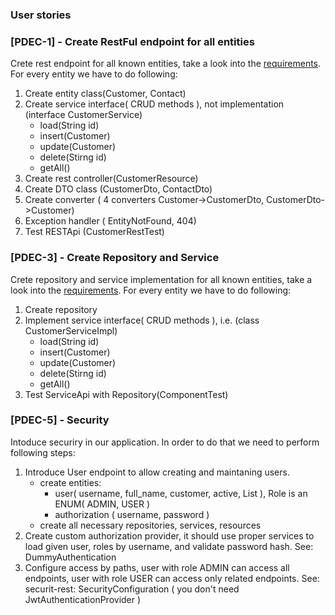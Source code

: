 ### User stories

### [PDEC-1] - Create RestFul endpoint for all entities
Crete rest endpoint for all known entities, take a look into the [requirements](RequirementsSpecification.md).
For every entity we have to do following:
1. Create entity class(Customer, Contact)
2. Create service interface( CRUD methods ), not implementation (interface CustomerService)
    * load(String id)
    * insert(Customer)
    * update(Customer)
    * delete(Stirng id)
    * getAll()
3. Create rest controller(CustomerResource)    
4. Create DTO class (CustomerDto, ContactDto)
5. Create converter ( 4 converters Customer->CustomerDto, CustomerDto->Customer)
6. Exception handler ( EntityNotFound, 404)
7. Test RESTApi (CustomerRestTest)

### [PDEC-3] - Create Repository and Service
Crete repository and service implementation for all known entities, take a look into the [requirements](RequirementsSpecification.md).
For every entity we have to do following:
1. Create repository
2. Implement service interface( CRUD methods ), i.e. (class CustomerServiceImpl)
    * load(String id)
    * insert(Customer)
    * update(Customer)
    * delete(Stirng id)
    * getAll()
3. Test ServiceApi with Repository(ComponentTest)

### [PDEC-5] - Security
Intoduce securiry in our application. In order to do that we need to perform following steps:
1. Introduce User endpoint to allow creating and maintaning users.
   * create entities:
      - user( username, full_name, customer, active, List<Role> ), Role is an ENUM( ADMIN, USER )
      - authorization ( username, password )
   * create all necessary repositories, services, resources
2. Create custom authorization provider, it should use proper services to load given user, roles by username, and validate password hash. See: DummyAuthentication
3. Configure access by paths, user with role ADMIN can access all endpoints, user with role USER can access only related endpoints.
   See: securit-rest: SecurityConfiguration ( you don't need JwtAuthenticationProvider )
  
